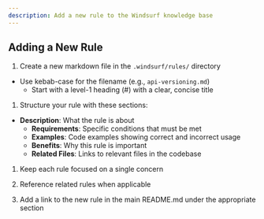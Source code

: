 ```yaml
---
description: Add a new rule to the Windsurf knowledge base
---
```


## Adding a New Rule

1. Create a new markdown file in the `.windsurf/rules/` directory

- Use kebab-case for the filename (e.g., `api-versioning.md`)
  - Start with a level-1 heading (#) with a clear, concise title

1. Structure your rule with these sections:

- **Description**: What the rule is about
  - **Requirements**: Specific conditions that must be met
  - **Examples**: Code examples showing correct and incorrect usage
  - **Benefits**: Why this rule is important
  - **Related Files**: Links to relevant files in the codebase

1. Keep each rule focused on a single concern

1. Reference related rules when applicable

1. Add a link to the new rule in the main README.md under the appropriate section
